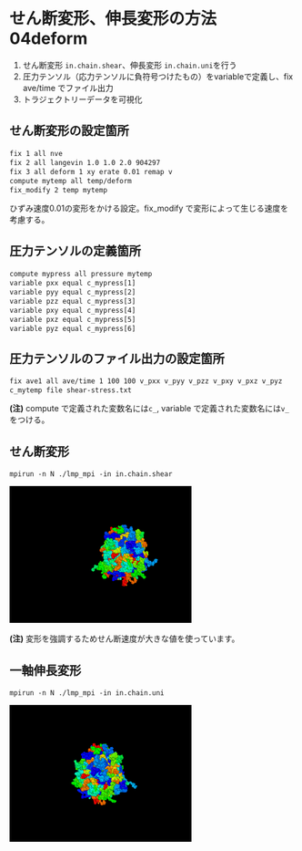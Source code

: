 # せん断変形、伸長変形の方法 04deform
1. せん断変形 `in.chain.shear`、伸長変形 `in.chain.uni`を行う
1. 圧力テンソル（応力テンソルに負符号つけたもの）をvariableで定義し、fix ave/time でファイル出力
1. トラジェクトリーデータを可視化

## せん断変形の設定箇所
```
fix 1 all nve
fix 2 all langevin 1.0 1.0 2.0 904297
fix 3 all deform 1 xy erate 0.01 remap v
compute mytemp all temp/deform
fix_modify 2 temp mytemp
```
ひずみ速度0.01の変形をかける設定。fix_modify で変形によって生じる速度を考慮する。


## 圧力テンソルの定義箇所
```
compute mypress all pressure mytemp
variable pxx equal c_mypress[1]
variable pyy equal c_mypress[2]
variable pzz equal c_mypress[3]
variable pxy equal c_mypress[4]
variable pxz equal c_mypress[5]
variable pyz equal c_mypress[6]
```

## 圧力テンソルのファイル出力の設定箇所
```
fix ave1 all ave/time 1 100 100 v_pxx v_pyy v_pzz v_pxy v_pxz v_pyz c_mytemp file shear-stress.txt
```

**(注)** compute で定義された変数名には`c_`, variable で定義された変数名には`v_`をつける。

## せん断変形
 
```
mpirun -n N ./lmp_mpi -in in.chain.shear
```

![せん断変形](img/dump.u.shear.gif)

**(注)** 変形を強調するためせん断速度が大きな値を使っています。

## 一軸伸長変形

```
mpirun -n N ./lmp_mpi -in in.chain.uni
```

![伸長変形](img/dump.u.uni.gif)